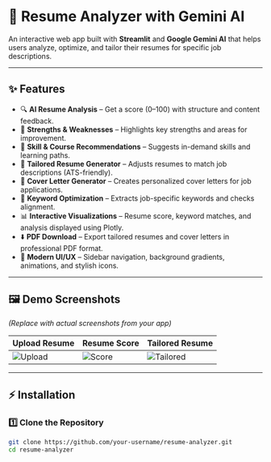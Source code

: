 # 📄 Resume Analyzer with Gemini AI

An interactive web app built with **Streamlit** and **Google Gemini AI** that helps users analyze, optimize, and tailor their resumes for specific job descriptions.  

---

## ✨ Features
- 🔍 **AI Resume Analysis** – Get a score (0–100) with structure and content feedback.  
- 💪 **Strengths & Weaknesses** – Highlights key strengths and areas for improvement.  
- 🚀 **Skill & Course Recommendations** – Suggests in-demand skills and learning paths.  
- 🎯 **Tailored Resume Generator** – Adjusts resumes to match job descriptions (ATS-friendly).  
- 📝 **Cover Letter Generator** – Creates personalized cover letters for job applications.  
- 🔑 **Keyword Optimization** – Extracts job-specific keywords and checks alignment.  
- 📊 **Interactive Visualizations** – Resume score, keyword matches, and analysis displayed using Plotly.  
- ⬇️ **PDF Download** – Export tailored resumes and cover letters in professional PDF format.  
- 🎨 **Modern UI/UX** – Sidebar navigation, background gradients, animations, and stylish icons.  

---

## 🖼️ Demo Screenshots
*(Replace with actual screenshots from your app)*  

| Upload Resume | Resume Score | Tailored Resume |
|---------------|--------------|-----------------|
| ![Upload](screenshots/upload.png) | ![Score](screenshots/score.png) | ![Tailored](screenshots/tailored.png) |

---

## ⚡ Installation

### 1️⃣ Clone the Repository
```bash
git clone https://github.com/your-username/resume-analyzer.git
cd resume-analyzer
